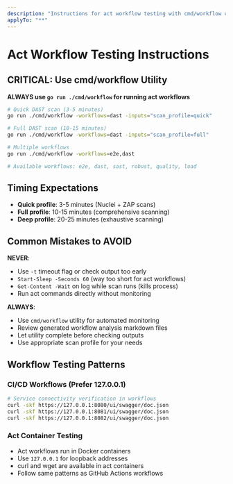 ```yaml
---
description: "Instructions for act workflow testing with cmd/workflow utility"
applyTo: "**"
---
```

# Act Workflow Testing Instructions

## CRITICAL: Use cmd/workflow Utility

**ALWAYS use `go run ./cmd/workflow` for running act workflows**

```bash
# Quick DAST scan (3-5 minutes)
go run ./cmd/workflow -workflows=dast -inputs="scan_profile=quick"

# Full DAST scan (10-15 minutes)
go run ./cmd/workflow -workflows=dast -inputs="scan_profile=full"

# Multiple workflows
go run ./cmd/workflow -workflows=e2e,dast

# Available workflows: e2e, dast, sast, robust, quality, load
```

## Timing Expectations

- **Quick profile**: 3-5 minutes (Nuclei + ZAP scans)
- **Full profile**: 10-15 minutes (comprehensive scanning)
- **Deep profile**: 20-25 minutes (exhaustive scanning)

## Common Mistakes to AVOID

 **NEVER**:
- Use `-t` timeout flag or check output too early
- `Start-Sleep -Seconds 60` (way too short for act workflows)
- `Get-Content -Wait` on log while scan runs (kills process)
- Run act commands directly without monitoring

 **ALWAYS**:
- Use `cmd/workflow` utility for automated monitoring
- Review generated workflow analysis markdown files
- Let utility complete before checking outputs
- Use appropriate scan profile for your needs

## Workflow Testing Patterns

### CI/CD Workflows (Prefer 127.0.0.1)

```bash
# Service connectivity verification in workflows
curl -skf https://127.0.0.1:8080/ui/swagger/doc.json
curl -skf https://127.0.0.1:8081/ui/swagger/doc.json
curl -skf https://127.0.0.1:8082/ui/swagger/doc.json
```

### Act Container Testing

- Act workflows run in Docker containers
- Use `127.0.0.1` for loopback addresses
- curl and wget are available in act containers
- Follow same patterns as GitHub Actions workflows
